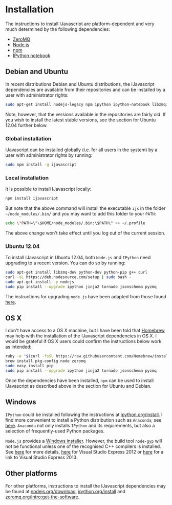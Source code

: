 # Installation

The instructions to install IJavascript are platform-dependent and very much
determined by the following dependencies:

- [ZeroMQ](http://zeromq.org/)
- [Node.js](http://nodejs.org/)
- [npm](https://www.npmjs.com/)
- [IPython notebook](http://ipython.org/notebook.html)

## Debian and Ubuntu

In recent distributions Debian and Ubuntu distributions, the IJavascript
dependencies are available from their repositories and can be installed by a
user with administrator rights:

```sh
sudo apt-get install nodejs-legacy npm ipython ipython-notebook libzmq3-dev
```

Note, however, that the versions available in the repositories are fairly old.
If you wish to install the latest stable versions, see the section
for Ubuntu 12.04 further below.


### Global installation

IJavascript can be installed globally (i.e. for all users in the system) by a
user with administrator rights by running:

```sh
sudo npm install -g ijavascript
```

### Local installation

It is possible to install IJavascript locally:

```sh
npm install ijavascript
```

But note that the above command will install the executable `ijs` in the folder
`~/node_modules/.bin/` and you may want to add this folder to your `PATH`:

```sh
echo \"PATH=\"\$HOME/node_modules/.bin:\$PATH\" >> ~/.profile
```

The above change won't take effect until you log out of the current session.

### Ubuntu 12.04

To install IJavascript in Ubuntu 12.04, both `Node.js` and `IPython` need
upgrading to a recent version. You can do so by running:

```sh
sudo apt-get install libzmq-dev python-dev python-pip g++ curl
curl -sL https://deb.nodesource.com/setup | sudo bash -
sudo apt-get install -y nodejs
sudo pip install --upgrade ipython jinja2 tornado jsonschema pyzmq
```

The instructions for upgrading `node.js` have been adapted from those found
[here](https://github.com/joyent/node/wiki/Installing-Node.js-via-package-manager#debian-and-ubuntu-based-linux-distributions).

## OS X

I don't have access to a OS X machine, but I have been told that
[Homebrew](http://brew.sh/) may help with the installation of the IJavascript
dependencies in OS X. I would be grateful if OS X users could confirm the
instructions below work as intended:

```sh
ruby -e "$(curl -fsSL https://raw.githubusercontent.com/Homebrew/install/master/install)"
brew install pkg-config node zeromq
sudo easy_install pip
sudo pip install --upgrade ipython jinja2 tornado jsonschema pyzmq
```

Once the dependencies have been installed, `npm` can be used to install
IJavascript as described above in the section for Ubuntu and Debian.

## Windows

`IPython` could be installed following the instructions at
[ipython.org/install](http://ipython.org/install.html). I find more convenient
to install a Python distribution such as `Anaconda`; see
[here](http://continuum.io/downloads). `Anaconda` not only installs `IPython`
and its requirements, but also a selection of frequently-used Python packages.

`Node.js` provides a [Windows installer](https://nodejs.org/download/). However,
the build tool `node-gyp` will not be functional unless one of the recognised
C++ compilers is installed. See [here](https://github.com/TooTallNate/node-gyp)
for more details,
[here](http://www.microsoft.com/en-us/download/details.aspx?id=34673) for Visual
Studio Express 2012 or
[here](https://www.visualstudio.com/products/visual-studio-express-vs) for a
link to Visual Studio Express 2013.

## Other platforms

For other platforms, instructions to install the IJavascript dependencies may be
found at [nodejs.org/download](http://nodejs.org/download/),
[ipython.org/install](http://ipython.org/install.html) and
[zeromq.org/intro:get-the-software](http://zeromq.org/intro:get-the-software).
